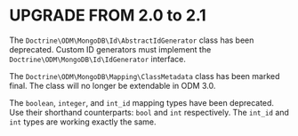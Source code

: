 # UPGRADE FROM 2.0 to 2.1

The `Doctrine\ODM\MongoDB\Id\AbstractIdGenerator` class has been deprecated. Custom ID generators must implement
the `Doctrine\ODM\MongoDB\Id\IdGenerator` interface.

The `Doctrine\ODM\MongoDB\Mapping\ClassMetadata` class has been marked final. The class will no longer be extendable 
in ODM 3.0.

The `boolean`, `integer`, and `int_id` mapping types have been deprecated. Use their shorthand counterparts: `bool` and 
`int` respectively. The `int_id` and `int` types are working exactly the same.
